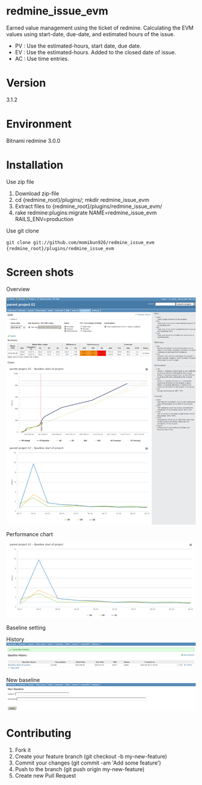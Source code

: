 redmine_issue_evm
=================

Earned value management using the ticket of redmine.
Calculating the EVM values using start-date, due-date, and estimated hours of the issue.

* PV : Use the estimated-hours, start date, due date.
* EV : Use the estimated-hours. Added to the closed date of issue.
* AC : Use time entries.


Version
=================

3.1.2


Environment
=================
Bitnami redmine 3.0.0


Installation
=================

Use zip file

1. Download zip-file
2. cd {redmine_root}/plugins/; mkdir redmine_issue_evm
3. Extract files to {redmine_root}/plugins/redmine_issue_evm/
4. rake redmine:plugins:migrate NAME=redmine_issue_evm RAILS_ENV=production

Use git clone

    git clone git://github.com/momibun926/redmine_issue_evm {redmine_root}/plugins/redmine_issue_evm


Screen shots
=================

Overview

![evm sample screenshot](./doc/screenshot01.png "overview")

Performance chart

![evm sample screenshot](./doc/screenshot04.png "overview")

Baseline setting

History
![evm sample screenshot](./doc/screenshot02.png "overview")

New baseline
![evm sample screenshot](./doc/screenshot03.png "overview")


Contributing
=================

1. Fork it
2. Create your feature branch (git checkout -b my-new-feature)
3. Commit your changes (git commit -am 'Add some feature')
4. Push to the branch (git push origin my-new-feature)
5. Create new Pull Request
